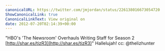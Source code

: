 ```yaml
---
canonicalURL: https://twitter.com/jmjordan/status/226138016673054720
ShowCanonicalLink: true
CanonicalLinkText: View original on
date: 2012-07-20T02:14:39+00:00
---
```

"HBO's 'The Newsroom' Overhauls Writing Staff for Season 2 [http://shar.es/tizR3](http://shar.es/tizR3)" Hallelujah! cc: @thelizhunter